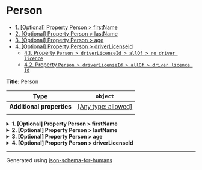 # Person

- [1. [Optional] Property Person > firstName](#firstName)
- [2. [Optional] Property Person > lastName](#lastName)
- [3. [Optional] Property Person > age](#age)
- [4. [Optional] Property Person > driverLicenseId](#driverLicenseId)
  - [4.1. Property `Person > driverLicenseId > allOf > no driver licence`](#driverLicenseId_allOf_i0)
  - [4.2. Property `Person > driverLicenseId > allOf > driver licence id`](#driverLicenseId_allOf_i1)

**Title:** Person

| Type                      | `object`                                                                  |
| ------------------------- | ------------------------------------------------------------------------- |
| **Additional properties** | [[Any type: allowed]](# "Additional Properties of any type are allowed.") |
|                           |                                                                           |

<details>
<summary><strong> <a name="firstName"></a>1. [Optional] Property Person > firstName</strong>  

</summary>
<blockquote>

**Title:** Person

| Type                      | `string`                                                                  |
| ------------------------- | ------------------------------------------------------------------------- |
| **Additional properties** | [[Any type: allowed]](# "Additional Properties of any type are allowed.") |
|                           |                                                                           |

**Description:** The person's first name.

</blockquote>
</details>

<details>
<summary><strong> <a name="lastName"></a>2. [Optional] Property Person > lastName</strong>  

</summary>
<blockquote>

**Title:** Person

| Type                      | `string`                                                                  |
| ------------------------- | ------------------------------------------------------------------------- |
| **Additional properties** | [[Any type: allowed]](# "Additional Properties of any type are allowed.") |
|                           |                                                                           |

**Description:** The person's last name.

</blockquote>
</details>

<details>
<summary><strong> <a name="age"></a>3. [Optional] Property Person > age</strong>  

</summary>
<blockquote>

**Title:** Person

| Type                      | `integer`                                                                 |
| ------------------------- | ------------------------------------------------------------------------- |
| **Additional properties** | [[Any type: allowed]](# "Additional Properties of any type are allowed.") |
|                           |                                                                           |

**Description:** Age in years which must be equal to or greater than zero.

| Restrictions |        |
| ------------ | ------ |
| **Minimum**  | &ge; 0 |
|              |        |

</blockquote>
</details>

<details>
<summary><strong> <a name="driverLicenseId"></a>4. [Optional] Property Person > driverLicenseId</strong>  

</summary>
<blockquote>

| Type                      | `combining`                                                               |
| ------------------------- | ------------------------------------------------------------------------- |
| **Additional properties** | [[Any type: allowed]](# "Additional Properties of any type are allowed.") |
|                           |                                                                           |

<blockquote>

| All of(Requirement)                            |
| ---------------------------------------------- |
| [no driver licence](#driverLicenseId_allOf_i0) |
| [driver licence id](#driverLicenseId_allOf_i1) |
|                                                |

<blockquote>

### <a name="driverLicenseId_allOf_i0"></a>4.1. Property `Person > driverLicenseId > allOf > no driver licence`

**Title:** no driver licence

| Type                      | `null`                                                                    |
| ------------------------- | ------------------------------------------------------------------------- |
| **Additional properties** | [[Any type: allowed]](# "Additional Properties of any type are allowed.") |
|                           |                                                                           |

</blockquote>
<blockquote>

### <a name="driverLicenseId_allOf_i1"></a>4.2. Property `Person > driverLicenseId > allOf > driver licence id`

**Title:** driver licence id

| Type                      | `string`                                                                  |
| ------------------------- | ------------------------------------------------------------------------- |
| **Additional properties** | [[Any type: allowed]](# "Additional Properties of any type are allowed.") |
|                           |                                                                           |

</blockquote>

</blockquote>

</blockquote>
</details>

----------------------------------------------------------------------------------------------------------------------------
Generated using [json-schema-for-humans](https://github.com/coveooss/json-schema-for-humans)